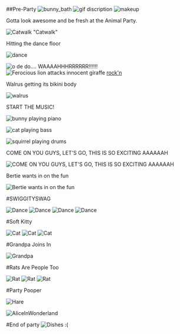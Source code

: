 <!--begin team ponies-->

<!--end team ponies-->
<!--begin team bunnies-->
##Pre-Party
![bunny_bath](http://media.giphy.com/media/iDetu21VhxHtC/giphy.gif)
![gif discription](http://media.giphy.com/media/z9tqT8hiuaNvG/giphy.gif)
![makeup](http://media.tumblr.com/c1270ef1411662334d806ce0875936e9/tumblr_inline_mvh23ssdLR1s7uz2y.gif)

Gotta look awesome and be fresh at the Animal Party.

![Catwalk](http://33.media.tumblr.com/b2e29fce0f7d3f5f4d86269300f90692/tumblr_my0o0iI7Yc1qay0t7o1_400.gif)
"Catwalk"

Hitting the dance floor

![dance](http://cdn.gifstache.com/2012/10/3/gifstache.com_2170_1349388000.gif)

![o de do.... WAAAAHHHRRRRRR!!!!!!](http://i.imgur.com/EEFZqeM.gif)
![Ferocious lion attacks innocent giraffe](http://37.media.tumblr.com/0953f89a47a72134c548a0a04245dcca/tumblr_n3nxehRDS91qljj91o1_400.gif)
[rock'n](http://gph.is/12Bl7aD)

Walrus getting its  bikini body

![walrus](http://www.pbh2.com/wordpress/wp-content/uploads/2012/10/funniest-animal-gifs-walrus-sit-ups.gif)


START THE MUSIC!

![bunny playing piano](http://media.giphy.com/media/H6JLWp6x8Cnio/giphy.gif)

![cat playing bass](http://bit.ly/1vHdTQH)

![squirrel playing drums](http://i194.photobucket.com/albums/z169/emmiedownunder/Animal%20Animations/Squirrel-Drummer.gif)

COME ON YOU GUYS, LET'S GO, THIS IS SO EXCITING AAAAAAH

![COME ON YOU GUYS, LET'S GO, THIS IS SO EXCITING AAAAAAH](http://media.giphy.com/media/K1SCAduBtyabe/giphy.gif)

Bertie wants in on the fun

![Bertie wants in on the fun](https://pbs.twimg.com/media/BkW-qN8CAAE2kDA.jpg)

#SWIGGITYSWAG

![Dance](http://www.flappytclown.com/theShow/ATheshow_files/image004.gif)
![Dance](http://www.gokpop.com/i1/avatars/2/akredlm-o8d.gif)
![Dance](http://www.mobileapples.com/Assets/Content/Screensavers/anime3129.gif)
![Dance](http://fc07.deviantart.net/fs70/f/2013/242/e/3/bunny_dancing_gif__click_on_it____by_hyperndepressed-d6jvllg.gif)

#Soft Kitty

![Cat](http://www.amberhouse.co.nz/cat-dancing.gif)
![Cat](http://www.somegif.com/gifs/1361342721295917461.GIF)
![Cat](http://stcara.edublogs.org/files/2009/11/scouse-cat.gif)

#Grandpa Joins In

![Grandpa](http://i.imgur.com/6tFau.gif)

#Rats Are People Too

![Rat](http://38.media.tumblr.com/4f8709925f64b0d7d999ca2edab35be4/tumblr_n3imy2nhML1r195ndo1_400.gif)
![Rat](http://38.media.tumblr.com/f225816d6a716654570ea25a5208c516/tumblr_n1m6qmnrVo1shs94bo1_400.gif)
![Rat](http://38.media.tumblr.com/e19f9f0181a9b04fea3e09e713f5d33e/tumblr_mso9qkTduu1raafdzo1_400.gif)

#Party Pooper

![Hare](http://i.imgur.com/JwnuH9C.gif)

![AliceInWonderland](http://25.media.tumblr.com/tumblr_mdaykaH9hk1qc3nxxo2_250.gif)


#End of party
![Dishes :(](http://i.imgur.com/aL48gx1.gif)
<!--end team bunnies-->
<!--begin team tigers-->

<!--end team tigers-->
<!--begin team alpacas-->

<!--end team alpacas-->
<!--begin team ducks-->

<!--end team ducks-->

